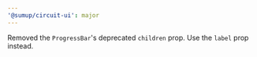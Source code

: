 ```yaml
---
'@sumup/circuit-ui': major
---
```


Removed the `ProgressBar`'s deprecated `children` prop. Use the `label` prop instead.
